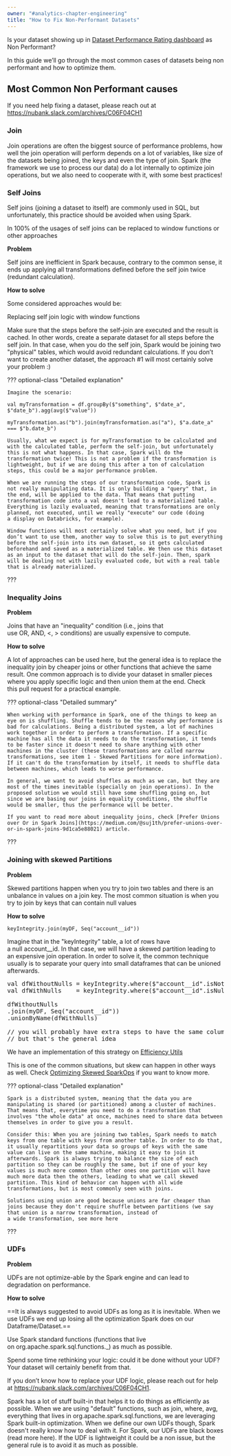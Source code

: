 ```yaml
---
owner: "#analytics-chapter-engineering"
title: "How to Fix Non-Performant Datasets"
---
```


Is your dataset showing up in [Dataset Performance Rating dashboard](https://datastudio.google.com/reporting/eb3ec818-9bcc-478d-bf95-d707a8440d44/page/p_qwuxgef1oc) as Non Performant?

In this guide we’ll go through the most common cases of datasets being non performant and how to optimize them.

## Most Common Non Performant causes

If you need help fixing a dataset, please reach out at https://nubank.slack.com/archives/C06F04CH1

### Join

Join operations are often the biggest source of performance problems, how well the join operation will perform depends on a lot of variables, like size of the datasets being joined, the keys and even the type of join. Spark (the framework we use to process our data) do a lot internally to optimize join operations, but we also need to cooperate with it, with some best practices!  

### Self Joins

Self joins (joining a dataset to itself) are commonly used in SQL, but unfortunately, this practice should be avoided when using Spark.

In 100% of the usages of self joins can be replaced to window functions or other approaches

**Problem**

Self joins are inefficient in Spark because, contrary to the common sense, it ends up applying all transformations defined before the self join twice (redundant calculation).

**How to solve**

Some considered approaches would be:

Replacing self join logic with window functions

Make sure that the steps before the self-join are executed and the result is cached. In other words, create a separate dataset for all steps before the self join. In that case, when you do the self join, Spark would be joining two "physical" tables, which would avoid redundant calculations. If you don’t want to create another dataset, the approach #1 will most certainly solve your problem :)

??? optional-class "Detailed explanation"

    Imagine the scenario:

    val myTransformation = df.groupBy($"something", $"date_a", $"date_b").agg(avg($"value"))

    myTransformation.as("b").join(myTransformation.as("a"), $"a.date_a" === $"b.date_b")

    Usually, what we expect is for myTransformation to be calculated and with the calculated table, perform the self-join, but unfortunately this is not what happens. In that case, Spark will do the transformation twice! This is not a problem if the transformation is lightweight, but if we are doing this after a ton of calculation steps, this could be a major performance problem.

    When we are running the steps of our transformation code, Spark is not really manipulating data. It is only building a "query" that, in the end, will be applied to the data. That means that putting transformation code into a val doesn't lead to a materialized table. Everything is lazily evaluated, meaning that transformations are only planned, not executed, until we really "execute" our code (doing a display on Databricks, for example).

    Window functions will most certainly solve what you need, but if you don’t want to use them, another way to solve this is to put everything before the self-join into its own dataset, so it gets calculated beforehand and saved as a materialized table. We then use this dataset as an input to the dataset that will do the self-join. Then, spark will be dealing not with lazily evaluated code, but with a real table that is already materialized.
???

### Inequality Joins

**Problem**

Joins that have an "inequality" condition (i.e., joins that use OR, AND, <, > conditions) are usually expensive to compute.

**How to solve**

A lot of approaches can be used here, but the general idea is to replace the inequality join by cheaper joins or other functions that achieve the same result. One common approach is to divide your dataset in smaller pieces where you apply specific logic and then union them at the end. Check this pull request for a practical example.

??? optional-class "Detailed summary"

    When working with performance in Spark, one of the things to keep an eye on is shuffling. Shuffle tends to be the reason why performance is bad for calculations. Being a distributed system, a lot of machines work together in order to perform a transformation. If a specific machine has all the data it needs to do the transformation, it tends to be faster since it doesn't need to share anything with other machines in the cluster (these transformations are called narrow transformations, see item 1 - Skewed Partitions for more information). If it can't do the transformation by itself, it needs to shuffle data between machines, which leads to worse performance.

    In general, we want to avoid shuffles as much as we can, but they are most of the times inevitable (specially on join operations). In the proposed solution we would still have some shuffling going on, but since we are basing our joins in equality conditions, the shuffle would be smaller, thus the performance will be better.

    If you want to read more about inequality joins, check [Prefer Unions over Or in Spark Joins](https://medium.com/@suj1th/prefer-unions-over-or-in-spark-joins-9d1ca5e88021) article.

???

### Joining with skewed Partitions

**Problem**

Skewed partitions happen when you try to join two tables and there is an unbalance in values on a join key. The most common situation is when you try to join by keys that can contain null values

**How to solve**

`keyIntegrity.join(myDF, Seq("account__id"))`

Imagine that in the "keyIntegrity" table, a lot of rows have a null account__id. In that case, we will have a skewed partition leading to an expensive join operation. In order to solve it, the common technique usually is to separate your query into small dataframes that can be unioned afterwards.

<pre>
val dfWithoutNulls = keyIntegrity.where($"account__id".isNotNull)
val dfWithNulls    = keyIntegrity.where($"account__id".isNull)

dfWithoutNulls
.join(myDF, Seq("account__id"))
.unionByName(dfWithNulls)

// you will probably have extra steps to have the same columns both in dfWithoutNulls and dfWithNulls
// but that's the general idea
</pre>


We have an implementation of this strategy on [Efficiency Utils](https://github.com/nubank/itaipu/blob/dc34cd6b6900f634c8332e422af00590a5f7a3b3/src/main/scala/etl/common_utils/EfficiencyUtils.scala#L28)

This is one of the common situations, but skew can happen in other ways as well. Check [Optimizing Skewed SparkOps](https://github.com/nubank/data-platform-docs/blob/master/data-users/etl_users/optimizing_skew.md) if you want to know more.

??? optional-class "Detailed explanation"

    Spark is a distributed system, meaning that the data you are manipulating is shared (or partitioned) among a cluster of machines. That means that, everytime you need to do a transformation that involves "the whole data" at once, machines need to share data between themselves in order to give you a result.

    Consider this: When you are joining two tables, Spark needs to match keys from one table with keys from another table. In order to do that, it usually repartitions your data so groups of keys with the same value can live on the same machine, making it easy to join it afterwards. Spark is always trying to balance the size of each partition so they can be roughly the same, but if one of your key values is much more common than other ones one partition will have much more data then the others, leading to what we call skewed partition. This kind of behavior can happen with all wide transformations, but is most commonly seen with joins.

    Solutions using union are good because unions are far cheaper than joins because they don't require shuffle between partitions (we say that union is a narrow transformation, instead of a wide transformation, see more here

???

### UDFs

**Problem**

UDFs are not optimize-able by the Spark engine and can lead to degradation on performance.

**How to solve**

==It is always suggested to avoid UDFs as long as it is inevitable. When we use UDFs we end up losing all the optimization Spark does on our Dataframe/Dataset.==

Use Spark standard functions (functions that live on org.apache.spark.sql.functions._) as much as possible.

Spend some time rethinking your logic: could it be done without your UDF? Your dataset will certainly benefit from that.

If you don’t know how to replace your UDF logic, please reach out for help at https://nubank.slack.com/archives/C06F04CH1.

Spark has a lot of stuff built-in that helps it to do things as efficiently as possible. When we are using "default" functions, such as join, where, avg, everything that lives in org.apache.spark.sql.functions, we are leveraging Spark built-in optimization. When we define our own UDFs though, Spark doesn't really know how to deal with it. For Spark, our UDFs are black boxes (read more here). If the UDF is lightweight it could be a non issue, but the general rule is to avoid it as much as possible.
